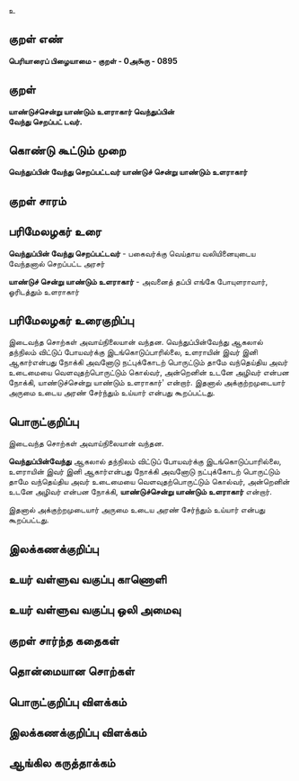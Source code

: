 உ

## குறள் எண் 

**பெரியாரைப் பிழையாமை - குறள் - 0அ௯ரு - 0895**

## குறள் 

**யாண்டுச்சென்று யாண்டும் உளராகார் வெந்துப்பின்  
வேந்து செறப்பட் டவர்.**

## கொண்டு கூட்டும் முறை

**வெந்துப்பின் வேந்து செறப்பட்டவர் யாண்டுச் சென்று யாண்டும் உளராகார்**

## குறள் சாரம் 


## பரிமேலழகர் உரை

**வெந்துப்பின் வேந்து செறப்பட்டவர்** - பகைவர்க்கு வெய்தாய வலியினையுடைய வேந்தனால் செறப்பட்ட அரசர் 

**யாண்டுச் சென்று யாண்டும் உளராகார்** - அவனைத் தப்பி எங்கே போயுளராவார், ஓரிடத்தும் உளராகார் 

## பரிமேலழகர் உரைகுறிப்பு   

இடைவந்த சொற்கள் அவாய்நிலையான் வந்தன. வெந்துப்பின்வேந்து ஆகலால் தந்நிலம் விட்டுப் போயவர்க்கு இடங்கொடுப்பாரில்லை, உளராயின் இவர் இனி ஆகார்என்பது நோக்கி அவனோடு நட்புக்கோடற் பொருட்டும் தாமே வந்தெய்திய அவர் உடைமையை வெளவுதற்பொருட்டும் கொல்வர், அன்றெனின் உடனே அழிவர் என்பன நோக்கி, யாண்டுச்சென்று யாண்டும் உளராகார்' என்றார். இதனால் அக்குற்றமுடையார் அருமை உடைய அரண் சேர்ந்தும் உய்யார் என்பது கூறப்பட்டது.

## பொருட்குறிப்பு 

இடைவந்த சொற்கள் அவாய்நிலையான் வந்தன. 

**வெந்துப்பின்வேந்து** ஆகலால் தந்நிலம் விட்டுப் போயவர்க்கு இடங்கொடுப்பாரில்லை, உளராயின் இவர் இனி ஆகார்என்பது நோக்கி அவனோடு நட்புக்கோடற் பொருட்டும் தாமே வந்தெய்திய அவர் உடைமையை வெளவுதற்பொருட்டும் கொல்வர், அன்றெனின் உடனே அழிவர் என்பன நோக்கி, **யாண்டுச்சென்று யாண்டும் உளராகார்** என்றார். 

இதனால் அக்குற்றமுடையார் அருமை உடைய அரண் சேர்ந்தும் உய்யார் என்பது கூறப்பட்டது.

## இலக்கணக்குறிப்பு  


## உயர் வள்ளுவ வகுப்பு காணொளி


## உயர் வள்ளுவ வகுப்பு ஒலி அமைவு 

 
## குறள் சார்ந்த கதைகள் 


## தொன்மையான சொற்கள்


## பொருட்குறிப்பு விளக்கம்


## இலக்கணக்குறிப்பு விளக்கம்


## ஆங்கில கருத்தாக்கம் 


